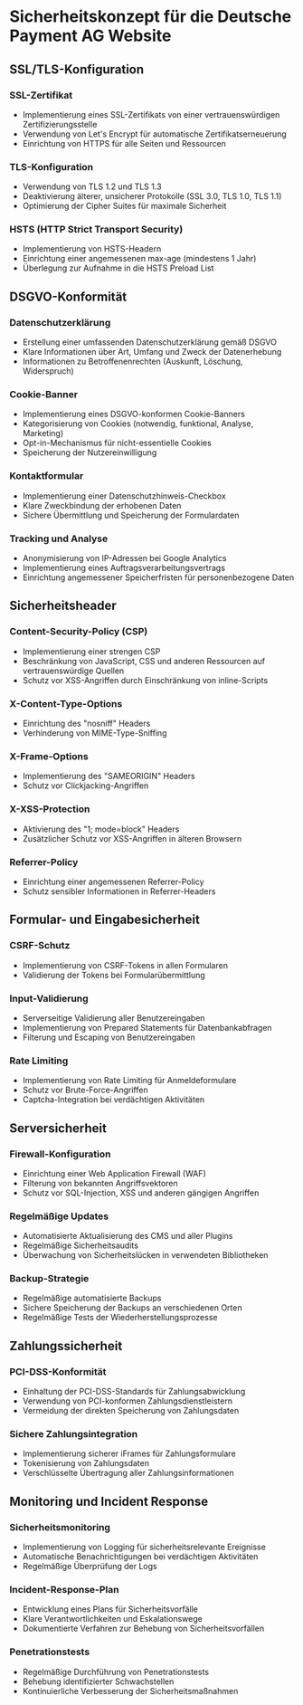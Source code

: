 # Sicherheitskonzept für die Deutsche Payment AG Website

## SSL/TLS-Konfiguration

### SSL-Zertifikat
- Implementierung eines SSL-Zertifikats von einer vertrauenswürdigen Zertifizierungsstelle
- Verwendung von Let's Encrypt für automatische Zertifikatserneuerung
- Einrichtung von HTTPS für alle Seiten und Ressourcen

### TLS-Konfiguration
- Verwendung von TLS 1.2 und TLS 1.3
- Deaktivierung älterer, unsicherer Protokolle (SSL 3.0, TLS 1.0, TLS 1.1)
- Optimierung der Cipher Suites für maximale Sicherheit

### HSTS (HTTP Strict Transport Security)
- Implementierung von HSTS-Headern
- Einrichtung einer angemessenen max-age (mindestens 1 Jahr)
- Überlegung zur Aufnahme in die HSTS Preload List

## DSGVO-Konformität

### Datenschutzerklärung
- Erstellung einer umfassenden Datenschutzerklärung gemäß DSGVO
- Klare Informationen über Art, Umfang und Zweck der Datenerhebung
- Informationen zu Betroffenenrechten (Auskunft, Löschung, Widerspruch)

### Cookie-Banner
- Implementierung eines DSGVO-konformen Cookie-Banners
- Kategorisierung von Cookies (notwendig, funktional, Analyse, Marketing)
- Opt-in-Mechanismus für nicht-essentielle Cookies
- Speicherung der Nutzereinwilligung

### Kontaktformular
- Implementierung einer Datenschutzhinweis-Checkbox
- Klare Zweckbindung der erhobenen Daten
- Sichere Übermittlung und Speicherung der Formulardaten

### Tracking und Analyse
- Anonymisierung von IP-Adressen bei Google Analytics
- Implementierung eines Auftragsverarbeitungsvertrags
- Einrichtung angemessener Speicherfristen für personenbezogene Daten

## Sicherheitsheader

### Content-Security-Policy (CSP)
- Implementierung einer strengen CSP
- Beschränkung von JavaScript, CSS und anderen Ressourcen auf vertrauenswürdige Quellen
- Schutz vor XSS-Angriffen durch Einschränkung von inline-Scripts

### X-Content-Type-Options
- Einrichtung des "nosniff" Headers
- Verhinderung von MIME-Type-Sniffing

### X-Frame-Options
- Implementierung des "SAMEORIGIN" Headers
- Schutz vor Clickjacking-Angriffen

### X-XSS-Protection
- Aktivierung des "1; mode=block" Headers
- Zusätzlicher Schutz vor XSS-Angriffen in älteren Browsern

### Referrer-Policy
- Einrichtung einer angemessenen Referrer-Policy
- Schutz sensibler Informationen in Referrer-Headers

## Formular- und Eingabesicherheit

### CSRF-Schutz
- Implementierung von CSRF-Tokens in allen Formularen
- Validierung der Tokens bei Formularübermittlung

### Input-Validierung
- Serverseitige Validierung aller Benutzereingaben
- Implementierung von Prepared Statements für Datenbankabfragen
- Filterung und Escaping von Benutzereingaben

### Rate Limiting
- Implementierung von Rate Limiting für Anmeldeformulare
- Schutz vor Brute-Force-Angriffen
- Captcha-Integration bei verdächtigen Aktivitäten

## Serversicherheit

### Firewall-Konfiguration
- Einrichtung einer Web Application Firewall (WAF)
- Filterung von bekannten Angriffsvektoren
- Schutz vor SQL-Injection, XSS und anderen gängigen Angriffen

### Regelmäßige Updates
- Automatisierte Aktualisierung des CMS und aller Plugins
- Regelmäßige Sicherheitsaudits
- Überwachung von Sicherheitslücken in verwendeten Bibliotheken

### Backup-Strategie
- Regelmäßige automatisierte Backups
- Sichere Speicherung der Backups an verschiedenen Orten
- Regelmäßige Tests der Wiederherstellungsprozesse

## Zahlungssicherheit

### PCI-DSS-Konformität
- Einhaltung der PCI-DSS-Standards für Zahlungsabwicklung
- Verwendung von PCI-konformen Zahlungsdienstleistern
- Vermeidung der direkten Speicherung von Zahlungsdaten

### Sichere Zahlungsintegration
- Implementierung sicherer iFrames für Zahlungsformulare
- Tokenisierung von Zahlungsdaten
- Verschlüsselte Übertragung aller Zahlungsinformationen

## Monitoring und Incident Response

### Sicherheitsmonitoring
- Implementierung von Logging für sicherheitsrelevante Ereignisse
- Automatische Benachrichtigungen bei verdächtigen Aktivitäten
- Regelmäßige Überprüfung der Logs

### Incident-Response-Plan
- Entwicklung eines Plans für Sicherheitsvorfälle
- Klare Verantwortlichkeiten und Eskalationswege
- Dokumentierte Verfahren zur Behebung von Sicherheitsvorfällen

### Penetrationstests
- Regelmäßige Durchführung von Penetrationstests
- Behebung identifizierter Schwachstellen
- Kontinuierliche Verbesserung der Sicherheitsmaßnahmen
